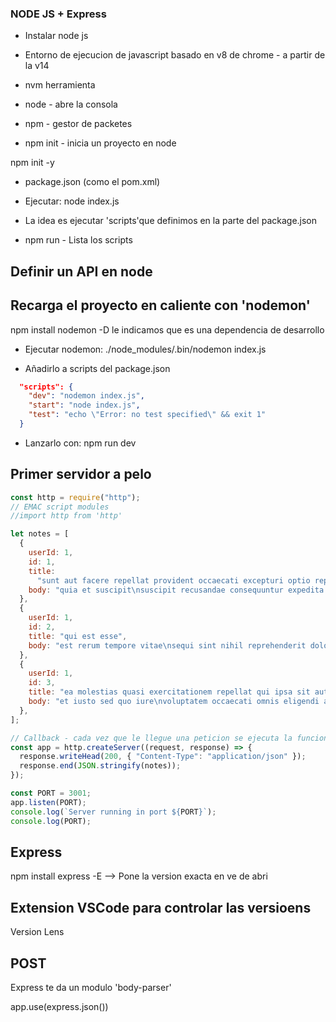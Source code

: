 ### NODE JS + Express

- Instalar node js

- Entorno de ejecucion de javascript basado en v8 de chrome - a partir de la v14
- nvm herramienta

- node - abre la consola

- npm - gestor de packetes

- npm init - inicia un proyecto en node

npm init -y

- package.json (como el pom.xml)

- Ejecutar: node index.js

- La idea es ejecutar 'scripts'que definimos en la parte del package.json

- npm run - Lista los scripts

## Definir un API en node

## Recarga el proyecto en caliente con 'nodemon'
npm install nodemon -D   le indicamos que es una dependencia de desarrollo

- Ejecutar nodemon:  ./node_modules/.bin/nodemon index.js

- Añadirlo a scripts del package.json

```json
  "scripts": {
    "dev": "nodemon index.js",
    "start": "node index.js",
    "test": "echo \"Error: no test specified\" && exit 1"
  }
```

- Lanzarlo con: npm run dev

## Primer servidor a pelo

```javascript
const http = require("http");
// EMAC script modules
//import http from 'http'

let notes = [
  {
    userId: 1,
    id: 1,
    title:
      "sunt aut facere repellat provident occaecati excepturi optio reprehenderit",
    body: "quia et suscipit\nsuscipit recusandae consequuntur expedita et cum\nreprehenderit molestiae ut ut quas totam\nnostrum rerum est autem sunt rem eveniet architecto",
  },
  {
    userId: 1,
    id: 2,
    title: "qui est esse",
    body: "est rerum tempore vitae\nsequi sint nihil reprehenderit dolor beatae ea dolores neque\nfugiat blanditiis voluptate porro vel nihil molestiae ut reiciendis\nqui aperiam non debitis possimus qui neque nisi nulla",
  },
  {
    userId: 1,
    id: 3,
    title: "ea molestias quasi exercitationem repellat qui ipsa sit aut",
    body: "et iusto sed quo iure\nvoluptatem occaecati omnis eligendi aut ad\nvoluptatem doloribus vel accusantium quis pariatur\nmolestiae porro eius odio et labore et velit aut",
  },
];

// Callback - cada vez que le llegue una peticion se ejecuta la funcion de callback
const app = http.createServer((request, response) => {
  response.writeHead(200, { "Content-Type": "application/json" });
  response.end(JSON.stringify(notes));
});

const PORT = 3001;
app.listen(PORT);
console.log(`Server running in port ${PORT}`);
console.log(PORT);

```

## Express
npm install express -E  --> Pone la version exacta en ve de abri
## Extension VSCode para controlar las versioens
Version Lens

## POST

Express te da un modulo 'body-parser'

app.use(express.json())
